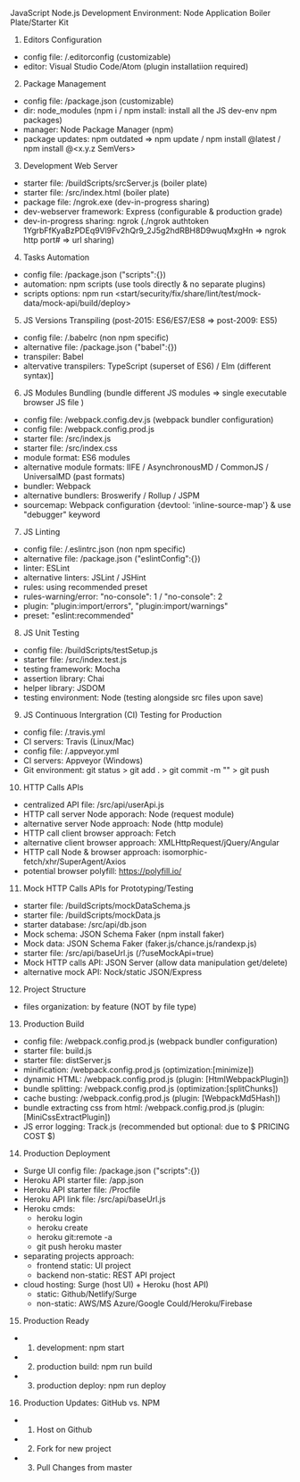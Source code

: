 JavaScript Node.js Development Environment: Node Application Boiler Plate/Starter Kit

1. Editors Configuration 
- config file: /.editorconfig (customizable) 
- editor: Visual Studio Code/Atom (plugin installatiion required) 

2. Package Management
- config file: /package.json (customizable)  
- dir: node_modules (npm i / npm install: install all the JS dev-env npm packages) 
- manager: Node Package Manager (npm)
- package updates: npm outdated => npm update / npm install <package>@latest / npm install <package>@<x.y.z SemVers>

3. Development Web Server
- starter file: /buildScripts/srcServer.js (boiler plate) 
- starter file: /src/index.html (boiler plate) 
- package file: /ngrok.exe (dev-in-progress sharing)
- dev-webserver framework: Express (configurable & production grade)
- dev-in-progress sharing: ngrok (./ngrok authtoken 1YgrbFfKyaBzPDEq9Vl9Fv2hQr9_2J5g2hdRBH8D9wuqMxgHn => ngrok http port# => url sharing)

4. Tasks Automation 
- config file: /package.json ("scripts":{})
- automation: npm scripts (use tools directly & no separate plugins)
- scripts options: npm run <start/security/fix/share/lint/test/mock-data/mock-api/build/deploy>

5. JS Versions Transpiling (post-2015: ES6/ES7/ES8 => post-2009: ES5)
- config file: /.babelrc (non npm specific)  
- alternative file: /package.json ("babel":{})
- transpiler: Babel 
- altervative transpilers: TypeScript (superset of ES6) / Elm (different syntax)]

6. JS Modules Bundling (bundle different JS modules => single executable browser JS file )
- config file: /webpack.config.dev.js (webpack bundler configuration)
- config file: /webpack.config.prod.js
- starter file: /src/index.js
- starter file: /src/index.css
- module format: ES6 modules 
- alternative module formats: IIFE / AsynchronousMD / CommonJS / UniversalMD (past formats)
- bundler: Webpack 
- alternative bundlers: Broswerify / Rollup / JSPM
- sourcemap: Webpack configuration {devtool: 'inline-source-map'} & use "debugger" keyword

7. JS Linting 
- config file: /.eslintrc.json (non npm specific)  
- alternative file: /package.json ("eslintConfig":{})
- linter: ESLint
- alternative linters: JSLint / JSHint
- rules: using recommended preset
- rules-warning/error: "no-console": 1 / "no-console": 2
- plugin: "plugin:import/errors", "plugin:import/warnings" 
- preset: "eslint:recommended"

8. JS Unit Testing 
- config file: /buildScripts/testSetup.js
- starter file: /src/index.test.js
- testing framework: Mocha  
- assertion library: Chai 
- helper library: JSDOM
- testing environment: Node (testing alongside src files upon save)

9. JS Continuous Intergration (CI) Testing for Production 
- config file: /.travis.yml
- CI servers: Travis (Linux/Mac) 
- config file: /.appveyor.yml
- CI servers: Appveyor (Windows)
- Git environment: git status > git add . > git commit -m "<msg>" > git push 

10. HTTP Calls APIs
- centralized API file: /src/api/userApi.js 
- HTTP call server Node apporach: Node (request module)
- alternative server Node approach: Node (http module)
- HTTP call client browser approach: Fetch 
- alternative client browser approach: XMLHttpRequest/jQuery/Angular
- HTTP call Node & browser approach: isomorphic-fetch/xhr/SuperAgent/Axios
- potential browser polyfill: https://polyfill.io/

11. Mock HTTP Calls APIs for Prototyping/Testing 
- starter file: /buildScripts/mockDataSchema.js
- starter file: /buildScripts/mockData.js
- starter database: /src/api/db.json
- Mock schema: JSON Schema Faker (npm install faker)
- Mock data: JSON Schema Faker (faker.js/chance.js/randexp.js)
- starter file: /src/api/baseUrl.js (/?useMockApi=true)
- Mock HTTP calls API: JSON Server (allow data manipulation get/delete)
- alternative mock API: Nock/static JSON/Express

12. Project Structure 
- files organization: by feature (NOT by file type)

13. Production Build 
- config file: /webpack.config.prod.js (webpack bundler configuration)
- starter file: build.js
- starter file: distServer.js
- minification: /webpack.config.prod.js (optimization:[minimize])
- dynamic HTML: /webpack.config.prod.js (plugin: [HtmlWebpackPlugin])
- bundle splitting: /webpack.config.prod.js (optimization:[splitChunks])
- cache busting: /webpack.config.prod.js (plugin: [WebpackMd5Hash])
- bundle extracting css from html: /webpack.config.prod.js (plugin: [MiniCssExtractPlugin])
- JS error logging: Track.js (recommended but optional: due to $ PRICING COST $) 

14. Production Deployment 
- Surge UI config file: /package.json ("scripts":{})
- Heroku API starter file: /app.json 
- Heroku API starter file: /Procfile  
- Heroku API link file: /src/api/baseUrl.js
- Heroku cmds: 
    + heroku login 
    + heroku create 
    + heroku git:remote -a <still-garden-98048>
    + git push heroku master
- separating projects approach: 
    + frontend static: UI project 
    + backend non-static: REST API project 
- cloud hosting: Surge (host UI) + Heroku (host API)
    + static: Github/Netlify/Surge
    + non-static: AWS/MS Azure/Google Could/Heroku/Firebase
    
15. Production Ready
- 1. development: npm start 
- 2. production build: npm run build
- 3. production deploy: npm run deploy

16. Production Updates: GitHub vs. NPM
- 1. Host on Github
- 2. Fork <starter kit> for new project
- 3. Pull Changes from master

